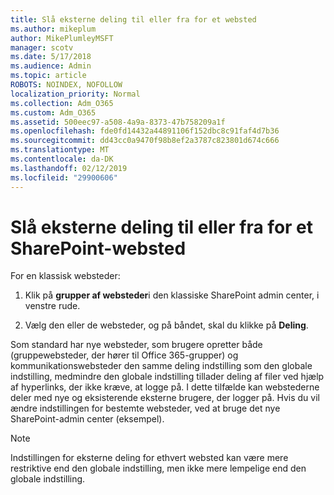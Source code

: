```yaml
---
title: Slå eksterne deling til eller fra for et websted
ms.author: mikeplum
author: MikePlumleyMSFT
manager: scotv
ms.date: 5/17/2018
ms.audience: Admin
ms.topic: article
ROBOTS: NOINDEX, NOFOLLOW
localization_priority: Normal
ms.collection: Adm_O365
ms.custom: Adm_O365
ms.assetid: 500eec97-a508-4a9a-8373-47b758209a1f
ms.openlocfilehash: fde0fd14432a44891106f152dbc8c91faf4d7b36
ms.sourcegitcommit: dd43cc0a9470f98b8ef2a3787c823801d674c666
ms.translationtype: MT
ms.contentlocale: da-DK
ms.lasthandoff: 02/12/2019
ms.locfileid: "29900606"
---
```

# <a name="turn-external-sharing-on-or-off-for-a-sharepoint-site"></a>Slå eksterne deling til eller fra for et SharePoint-websted

For en klassisk websteder:
  
1. Klik på **grupper af websteder**i den klassiske SharePoint admin center, i venstre rude.
    
2. Vælg den eller de websteder, og på båndet, skal du klikke på **Deling**.
    
Som standard har nye websteder, som brugere opretter både (gruppewebsteder, der hører til Office 365-grupper) og kommunikationswebsteder den samme deling indstilling som den globale indstilling, medmindre den globale indstilling tillader deling af filer ved hjælp af hyperlinks, der ikke kræve, at logge på. I dette tilfælde kan webstederne deler med nye og eksisterende eksterne brugere, der logger på. Hvis du vil ændre indstillingen for bestemte websteder, ved at bruge det nye SharePoint-admin center (eksempel).
  
> [!NOTE]
> Indstillingen for eksterne deling for ethvert websted kan være mere restriktive end den globale indstilling, men ikke mere lempelige end den globale indstilling. 
  

